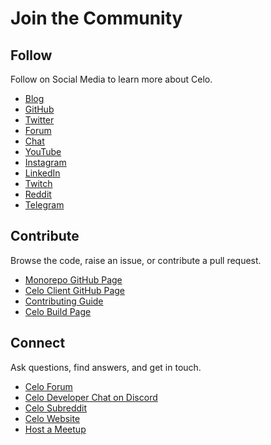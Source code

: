 # Join the Community

## **Follow**

Follow on Social Media to learn more about Celo.

* [Blog](https://medium.com/celoOrg)
* [GitHub](https://github.com/celo-org/celo-monorepo)
* [Twitter](https://twitter.com/CeloOrg)
* [Forum](https://forum.celo.org/)
* [Chat](https://discord.gg/6yWMkgM)
* [YouTube](https://youtube.com/channel/UCCZgos_YAJSXm5QX5D5Wkcw)
* [Instagram](https://www.instagram.com/celoorg/)
* [LinkedIn](https://www.linkedin.com/company/celoOrg/)
* [Twitch](https://www.twitch.tv/celoorg)
* [Reddit](https://www.reddit.com/r/celo/)
* [Telegram](https://t.me/celoplatform)

## **Contribute**

Browse the code, raise an issue, or contribute a pull request.

* [Monorepo GitHub Page](https://github.com/celo-org/celo-monorepo)
* [Celo Client GitHub Page](https://github.com/celo-org/celo-blockchain)
* [Contributing Guide](https://docs.celo.org/community/contributing)
* [Celo Build Page](https://celo.org/build)

## **Connect**

Ask questions, find answers, and get in touch.

* [Celo Forum](https://forum.celo.org/)
* [Celo Developer Chat on Discord](https://chat.celo.org/)
* [Celo Subreddit](https://www.reddit.com/r/celo/)
* [Celo Website](https://celo.org/build)
* [Host a Meetup](https://airtable.com/shrTCM7LddTxOm3r6)